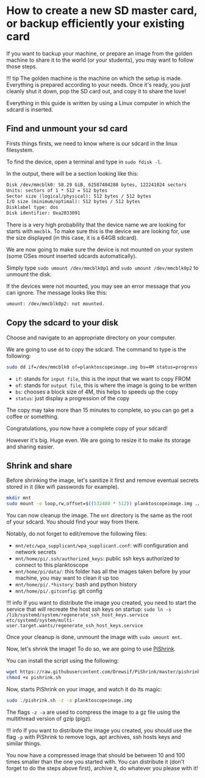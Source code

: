 # How to create a new SD master card, or backup efficiently your existing card

If you want to backup your machine, or prepare an image from the golden machine to share it to the world (or your students), you may want to follow those steps.

!!! tip
The golden machine is the machine on which the setup is made. Everything is prepared according to your needs. Once it's ready, you just cleanly shut it down, pop the SD card out, and copy it to share the love!

Everything in this guide is written by using a Linux computer in which the sdcard is inserted.

## Find and unmount your sd card

Firsts things firsts, we need to know where is our sdcard in the linux filesystem.

To find the device, open a terminal and type in `sudo fdisk -l`.

In the output, there will be a section looking like this:

```txt
Disk /dev/mmcblk0: 58.29 GiB, 62587404288 bytes, 122241024 sectors
Units: sectors of 1 * 512 = 512 bytes
Sector size (logical/physical): 512 bytes / 512 bytes
I/O size (minimum/optimal): 512 bytes / 512 bytes
Disklabel type: dos
Disk identifier: 0xa2033091
```

There is a very high probability that the device name we are looking for starts with `mmcblk`. To make sure this is the device we are looking for, use the size displayed (in this case, it is a 64GB sdcard).

We are now going to make sure the device is not mounted on your system (some OSes mount inserted sdcards automatically).

Simply type `sudo umount /dev/mmcblk0p1` and `sudo umount /dev/mmcblk0p2` to unmount the disk.

If the devices were not mounted, you may see an error message that you can ignore. The message looks like this:

```txt
umount: /dev/mmcblk0p2: not mounted.
```

## Copy the sdcard to your disk

Choose and navigate to an appropriate directory on your computer.

We are going to use `dd` to copy the sdcard. The command to type is the following:

```sh
sudo dd if=/dev/mmcblk0 of=planktoscopeimage.img bs=4M status=progress
```

- `if`: stands for `input file`, this is the input that we want to copy FROM
- `of`: stands for `output file`, this is where the image is going to be written
- `bs`: chooses a block size of 4M, this helps to speeds up the copy
- `status`: just display a progression of the copy

The copy may take more than 15 minutes to complete, so you can go get a coffee or something.

Congratulations, you now have a complete copy of your sdcard!

However it's big. Huge even. We are going to resize it to make its storage and sharing easier.

## Shrink and share

Before shrinking the image, let's sanitize it first and remove eventual secrets stored in it (like wifi passwords for example).

```sh
mkdir mnt
sudo mount -o loop,rw,offset=$((532480 * 512)) planktoscopeimage.img ./mnt/
```

You can now cleanup the image. The `mnt` directory is the same as the root of your sdcard. You should find your way from there.

Notably, do not forget to edit/remove the following files:

- `mnt/etc/wpa_supplicant/wpa_supplicant.conf`: wifi configuration and network secrets
- `mnt/home/pi/.ssh/authorized_keys`: public ssh keys authorized to connect to this planktoscope
- `mnt/home/pi/data/`: this folder has all the images taken before by your machine, you may want to clean it up too
- `mnt/home/pi/.*history`: bash and python history
- `mnt/home/pi/.gitconfig`: git config

!!! info
If you want to distribute the image you created, you need to start the service that will recreate the host ssh keys on startup:
`sudo ln -s /lib/systemd/system/regenerate_ssh_host_keys.service etc/systemd/system/multi-user.target.wants/regenerate_ssh_host_keys.service`

Once your cleanup is done, unmount the image with `sudo umount mnt`.

Now, let's shrink the image! To do so, we are going to use [PiShrink](https://github.com/Drewsif/PiShrink).

You can install the script using the following:

```sh
wget https://raw.githubusercontent.com/Drewsif/PiShrink/master/pishrink.sh
chmod +x pishrink.sh
```

Now, starts PiShrink on your image, and watch it do its magic:

```sh
sudo ./pishrink.sh -z -a planktoscopeimage.img
```

The flags `-z -a` are used to compress the image to a gz file using the multithread version of gzip (pigz).

!!! info
If you want to distribute the image you created, you should use the flag `-p` with PiShrink to remove logs, apt archives, ssh hosts keys and similar things.

You now have a compressed image that should be between 10 and 100 times smaller than the one you started with. You can distribute it (don't forget to do the steps above first), archive it, do whatever you please with it!

